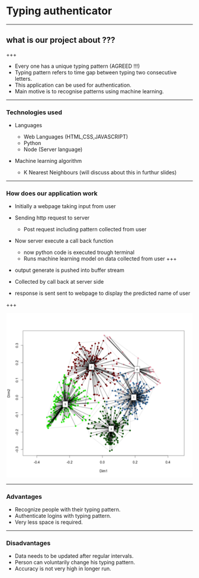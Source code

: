 # Typing authenticator

---
## what is our project about ???

+++
* Every one has a unique typing pattern (AGREED !!!)
* Typing pattern refers to time gap between typing two consecutive letters.
* This application can be used for authentication.
* Main motive is to recognise patterns using machine learning.

---
### Technologies used
* Languages
  * Web Languages (HTML,CSS,JAVASCRIPT)
  * Python
  * Node (Server language)

* Machine learning algorithm
  * K Nearest Neighbours (will discuss about this in furthur slides)

---

### How does our application work
* Initially a webpage taking input from user 
* Sending http request to server 
  * Post request including pattern collected from user 
* Now server execute a call back function 
   * now python code is executed trough terminal
   * Runs machine learning model on data collected from user
+++

* output generate is pushed into buffer stream 
* Collected by call back at server side 
* response is sent sent to webpage to display the predicted name of user

+++


<img src="/images/Clusterplot.png" style="width: 600px; height: 800;" />

---
### Advantages
* Recognize people with their typing pattern.
* Authenticate logins with typing pattern.
* Very less space is required.


---
### Disadvantages
* Data needs to be updated after regular intervals.
* Person can voluntarily change his typing pattern.
* Accuracy is not very high in longer run. 


